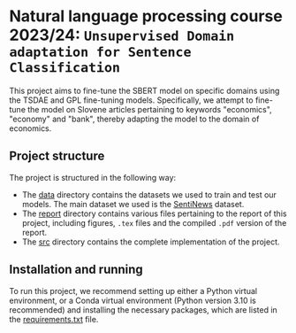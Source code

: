 # Natural language processing course 2023/24: `Unsupervised Domain adaptation for Sentence Classification`

This project aims to fine-tune the SBERT model on specific domains using the TSDAE and GPL fine-tuning models. Specifically, we attempt to fine-tune the model on Slovene articles pertaining to keywords "economics", "economy" and "bank", thereby adapting the model to the domain of economics. 

## Project structure

The project is structured in the following way:

- The [data](data/) directory contains the datasets we used to train and test our models. The main dataset we used is the [SentiNews](https://www.clarin.si/repository/xmlui/handle/11356/1397#) dataset.
- The [report](report/) directory contains various files pertaining to the report of this project, including figures, `.tex` files and the compiled `.pdf` version of the report.
- The [src](src/) directory contains the complete implementation of the project.

## Installation and running

To run this project, we recommend setting up either a Python virtual environment, or a Conda virtual environment (Python version 3.10 is recommended) and installing the necessary packages, which are listed in the [requirements.txt](requirenements.txt) file.

